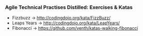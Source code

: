 ### Agile Technical Practises Distilled: Exercises & Katas

- Fizzbuzz -> http://codingdojo.org/kata/FizzBuzz/
- Leaps Years -> http://codingdojo.org/kata/LeapYears/
- Fibonacci -> https://github.com/venth/katas-walking-fibonacci

